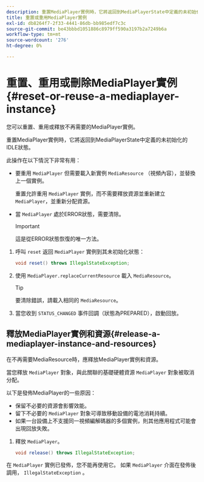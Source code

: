```yaml
---
description: 重置MediaPlayer實例時，它將返回到MediaPlayerState中定義的未初始化的IDLE狀態。
title: 重置或重用MediaPlayer實例
exl-id: db8264f7-2f33-4441-86db-bb985edf7c3c
source-git-commit: be43bbbd1051886c8979ff590a3197b2a7249b6a
workflow-type: tm+mt
source-wordcount: '276'
ht-degree: 0%

---
```


# 重置、重用或刪除MediaPlayer實例 {#reset-or-reuse-a-mediaplayer-instance}

您可以重置、重用或釋放不再需要的MediaPlayer實例。

重置MediaPlayer實例時，它將返回到MediaPlayerState中定義的未初始化的IDLE狀態。

此操作在以下情況下非常有用：

* 要重用 `MediaPlayer` 但需要載入新實例 `MediaResource` （視頻內容），並替換上一個實例。

   重置允許重用 `MediaPlayer` 實例，而不需要釋放資源並重新建立 `MediaPlayer`，並重新分配資源。

* 當 `MediaPlayer` 處於ERROR狀態，需要清除。

   >[!IMPORTANT]
   >
   >這是從ERROR狀態恢復的唯一方法。

1. 呼叫 `reset` 返回 `MediaPlayer` 實例到其未初始化狀態：

   ```java
   void reset() throws IllegalStateException; 
   ```

1. 使用 `MediaPlayer.replaceCurrentResource` 載入 `MediaResource`。

   >[!TIP]
   >
   >要清除錯誤，請載入相同的 `MediaResource`。

1. 當您收到 `STATUS_CHANGED` 事件回調（狀態為PREPARED），啟動回放。

## 釋放MediaPlayer實例和資源{#release-a-mediaplayer-instance-and-resources}

在不再需要MediaResource時，應釋放MediaPlayer實例和資源。

當您釋放 `MediaPlayer` 對象，與此關聯的基礎硬體資源 `MediaPlayer` 對象被取消分配。

以下是發佈MediaPlayer的一些原因：

* 保留不必要的資源會影響效能。
* 留下不必要的 `MediaPlayer` 對象可導致移動設備的電池消耗持續。
* 如果一台設備上不支援同一視頻編解碼器的多個實例，則其他應用程式可能會出現回放失敗。

1. 釋放 `MediaPlayer`。

   ```java
   void release() throws IllegalStateException;
   ```

在 `MediaPlayer` 實例已發佈，您不能再使用它。 如果 `MediaPlayer` 介面在發佈後調用， `IllegalStateException` 。
